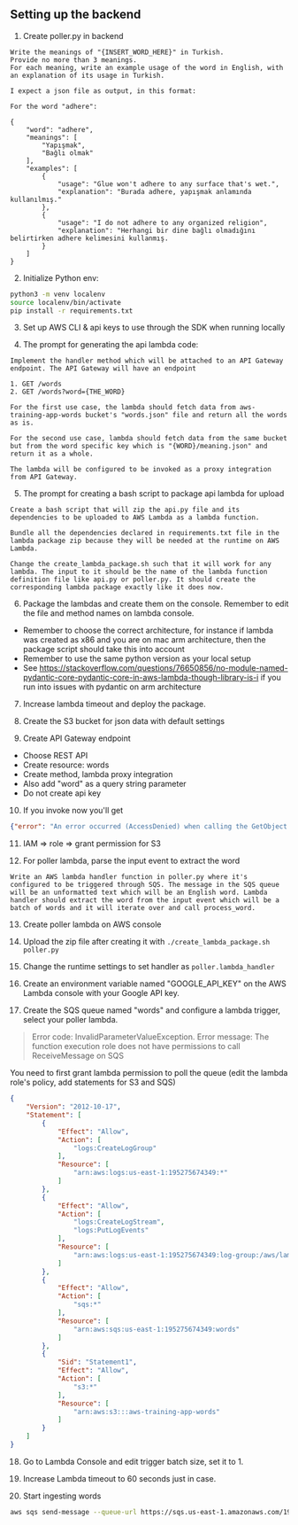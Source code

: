 ## Setting up the backend

1. Create poller.py in backend

```
Write the meanings of "{INSERT_WORD_HERE}" in Turkish.
Provide no more than 3 meanings.
For each meaning, write an example usage of the word in English, with an explanation of its usage in Turkish.

I expect a json file as output, in this format:

For the word "adhere":

{
    "word": "adhere",
    "meanings": [
        "Yapışmak",
        "Bağlı olmak"
    ],
    "examples": [
        {
            "usage": "Glue won't adhere to any surface that's wet.",
            "explanation": "Burada adhere, yapışmak anlamında kullanılmış."
        },
        {
            "usage": "I do not adhere to any organized religion",
            "explanation": "Herhangi bir dine bağlı olmadığını belirtirken adhere kelimesini kullanmış.
        }
    ]
}
```

2. Initialize Python env:

```bash
python3 -m venv localenv
source localenv/bin/activate
pip install -r requirements.txt
```

3. Set up AWS CLI & api keys to use through the SDK when running locally

4. The prompt for generating the api lambda code:

```
Implement the handler method which will be attached to an API Gateway endpoint. The API Gateway will have an endpoint

1. GET /words
2. GET /words?word={THE_WORD}

For the first use case, the lambda should fetch data from aws-training-app-words bucket's "words.json" file and return all the words as is.

For the second use case, lambda should fetch data from the same bucket but from the word specific key which is "{WORD}/meaning.json" and return it as a whole.

The lambda will be configured to be invoked as a proxy integration from API Gateway.
```

5. The prompt for creating a bash script to package api lambda for upload

```
Create a bash script that will zip the api.py file and its dependencies to be uploaded to AWS Lambda as a lambda function.

Bundle all the dependencies declared in requirements.txt file in the lambda package zip because they will be needed at the runtime on AWS Lambda.

Change the create_lambda_package.sh such that it will work for any lambda. The input to it should be the name of the lambda function definition file like api.py or poller.py. It should create the corresponding lambda package exactly like it does now.
```

6. Package the lambdas and create them on the console. Remember to edit the file and method names on lambda console.

* Remember to choose the correct architecture, for instance if lambda was created as x86 and you are on mac arm architecture, then the package script should take this into account
* Remember to use the same python version as your local setup
* See https://stackoverflow.com/questions/76650856/no-module-named-pydantic-core-pydantic-core-in-aws-lambda-though-library-is-i if you run into issues with pydantic on arm architecture

7. Increase lambda timeout and deploy the package.

8. Create the S3 bucket for json data with default settings

9. Create API Gateway endpoint

* Choose REST API
* Create resource: words
* Create method, lambda proxy integration
* Also add "word" as a query string parameter
* Do not create api key

10. If you invoke now you'll get 

```json
{"error": "An error occurred (AccessDenied) when calling the GetObject operation: User: arn:aws:sts::195275674349:assumed-role/api-role-0rb94tto/api is not authorized to perform: s3:GetObject on resource: \"arn:aws:s3:::aws-training-app-words/words.json\" because no identity-based policy allows the s3:GetObject action"}
```

11. IAM => role => grant permission for S3

12. For poller lambda, parse the input event to extract the word

```
Write an AWS lambda handler function in poller.py where it's configured to be triggered through SQS. The message in the SQS queue will be an unformatted text which will be an English word. Lambda handler should extract the word from the input event which will be a batch of words and it will iterate over and call process_word.
```

13. Create poller lambda on AWS console

14. Upload the zip file after creating it with `./create_lambda_package.sh poller.py`

15. Change the runtime settings to set handler as `poller.lambda_handler`

16. Create an environment variable named "GOOGLE_API_KEY" on the AWS Lambda console with your Google API key.

17. Create the SQS queue named "words" and configure a lambda trigger, select your poller lambda.

> Error code: InvalidParameterValueException. Error message: The function execution role does not have permissions to call ReceiveMessage on SQS

You need to first grant lambda permission to poll the queue (edit the lambda role's policy, add statements for S3 and SQS)

```json
{
    "Version": "2012-10-17",
    "Statement": [
        {
            "Effect": "Allow",
            "Action": [
                "logs:CreateLogGroup"
            ],
            "Resource": [
                "arn:aws:logs:us-east-1:195275674349:*"
            ]
        },
        {
            "Effect": "Allow",
            "Action": [
                "logs:CreateLogStream",
                "logs:PutLogEvents"
            ],
            "Resource": [
                "arn:aws:logs:us-east-1:195275674349:log-group:/aws/lambda/poller:*"
            ]
        },
        {
            "Effect": "Allow",
            "Action": [
                "sqs:*"
            ],
            "Resource": [
                "arn:aws:sqs:us-east-1:195275674349:words"
            ]
        },
        {
            "Sid": "Statement1",
            "Effect": "Allow",
            "Action": [
                "s3:*"
            ],
            "Resource": [
                "arn:aws:s3:::aws-training-app-words"
            ]
        }
    ]
}
```

18. Go to Lambda Console and edit trigger batch size, set it to 1.

19. Increase Lambda timeout to 60 seconds just in case.

20. Start ingesting words

```bash
aws sqs send-message --queue-url https://sqs.us-east-1.amazonaws.com/195275674349/words --message-body "purpose"
```
